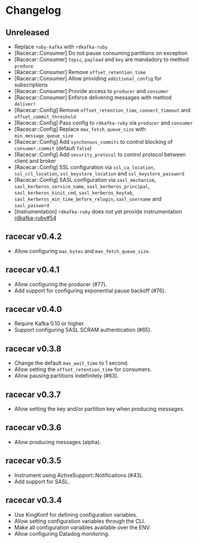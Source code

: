 # Changelog

## Unreleased

* Replace `ruby-kafka` with `rdkafka-ruby`
* [Racecar::Consumer] Do not pause consuming partitions on exception
* [Racecar::Consumer] `topic`, `payload` and `key` are mandadory to method `produce`
* [Racecar::Consumer] Remove `offset_retention_time`
* [Racecar::Consumer] Allow providing `additional_config` for subscriptions
* [Racecar::Consumer] Provide access to `producer` and `consumer`
* [Racecar::Consumer] Enforce delivering messages with method `deliver!`
* [Racecar::Config] Remove `offset_retention_time`, `connect_timeout` and `offset_commit_threshold`
* [Racecar::Config] Pass config to `rdkafka-ruby` via `producer` and `consumer`
* [Racecar::Config] Replace `max_fetch_queue_size` with `min_message_queue_size`
* [Racecar::Config] Add `synchonous_commits` to control blocking of `consumer.commit` (default `false`)
* [Racecar::Config] Add `security_protocol` to control protocol between client and broker
* [Racecar::Config] SSL configuration via `ssl_ca_location`, `ssl_crl_location`, `ssl_keystore_location` and `ssl_keystore_password`
* [Racecar::Config] SASL configuration via `sasl_mechanism`, `sasl_kerberos_service_name`, `sasl_kerberos_principal`, `sasl_kerberos_kinit_cmd`, `sasl_kerberos_keytab`, `sasl_kerberos_min_time_before_relogin`, `sasl_username` and `sasl_password`
* [Instrumentation] `rdkafka-ruby` does not yet provide instrumentation [rdkafka-ruby#54](https://github.com/appsignal/rdkafka-ruby/issues/54)

## racecar v0.4.2

* Allow configuring `max_bytes` and `max_fetch_queue_size`.

## racecar v0.4.1

* Allow configuring the producer (#77).
* Add support for configuring exponential pause backoff (#76).

## racecar v0.4.0

* Require Kafka 0.10 or higher.
* Support configuring SASL SCRAM authentication (#65).

## racecar v0.3.8

* Change the default `max_wait_time` to 1 second.
* Allow setting the `offset_retention_time` for consumers.
* Allow pausing partitions indefinitely (#63).

## racecar v0.3.7

* Allow setting the key and/or partition key when producing messages.

## racecar v0.3.6

* Allow producing messages (alpha).

## racecar v0.3.5

* Instrument using ActiveSupport::Notifications (#43).
* Add support for SASL.

## racecar v0.3.4

* Use KingKonf for defining configuration variables.
* Allow setting configuration variables through the CLI.
* Make all configuration variables available over the ENV.
* Allow configuring Datadog monitoring.
